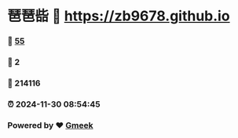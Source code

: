 # 琶琶啙 :link: https://zb9678.github.io 
### :page_facing_up: [55](https://zb9678.github.io/tag.html) 
### :speech_balloon: 2 
### :hibiscus: 214116 
### :alarm_clock: 2024-11-30 08:54:45 
### Powered by :heart: [Gmeek](https://github.com/Meekdai/Gmeek)
